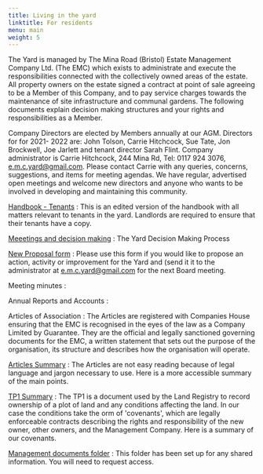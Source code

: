 ```yaml
---
title: Living in the yard
linktitle: For residents
menu: main
weight: 5
---
```


The Yard is managed by The Mina Road (Bristol) Estate Management Company Ltd. (The
EMC) which exists to administrate and execute the responsibilities connected with the
collectively owned areas of the estate. All property owners on the estate signed a contract
at point of sale agreeing to be a Member of this Company, and to pay service charges
towards the maintenance of site infrastructure and communal gardens. The following
documents explain decision making structures and your rights and responsibilities as a
Member.

Company Directors are elected by Members annually at our AGM. Directors for for 2021-
2022 are: John Tolson, Carrie Hitchcock, Sue Tate, Jon Brockwell, Joe Jarlett and tenant
director Sarah Flint. Company administrator is Carrie Hitchcock, 244 Mina Rd, Tel: 0117 924
3076, e.m.c.yard@gmail.com. Please contact Carrie with any queries, concerns, suggestions,
and items for meeting agendas. We have regular, advertised open meetings and welcome
new directors and anyone who wants to be involved in developing and maintaining this
community.


[Handbook - Tenants](/residents/)
: This is an edited version of the handbook with all matters relevant to tenants in the yard.
Landlords are required to ensure that their tenants have a copy.

[Meeetings and decision making](https://drive.google.com/file/d/1lgud6id5-7SsQCmJ6DZPTXt6QTM0OkII/view?usp=sharing)
: The Yard Decision Making Process

[New Proposal form](/documents/proposals/)
: Please use this form if you would like to propose an action, activity or improvement for the
Yard and (send it it to the administrator at e.m.c.yard@gmail.com for the next Board
meeting.

Meeting minutes
: 

Annual Reports and Accounts
: 

Articles of Association
: The Articles are registered with Companies House ensuring that the EMC is recognised in the eyes of the law as a Company Limited by Guarantee.
  They are the official and legally sanctioned governing documents for the EMC, a written statement that sets out the purpose of the organisation, its structure and describes how the organisation will operate.

[Articles Summary](https://drive.google.com/file/d/0ByjDvJ8l9tK9V0VKR3c1bzFfOU0/view?usp=sharing)
: The Articles are not easy reading because of legal language and jargon necessary to use. Here is a more accessible summary of the main points.

[TP1 Summary](https://drive.google.com/file/d/0ByjDvJ8l9tK9VXVNWjFxeXpiR28/view?usp=sharing)
: The TP1 is a document used by the Land Registry to record ownership of a plot of land and any conditions affecting the land. In our case the conditions take the orm of &#39;covenants&#39;, which are legally enforceable contracts describing the rights and responsibility of the new owner, other owners, and the Management Company. Here is a summary of our covenants.

[Management documents folder](https://drive.google.com/drive/u/0/folders/0ByjDvJ8l9tK9bWsyOUNieXk1X2M)
: This folder has been set up for any shared information. You will need to request access.
